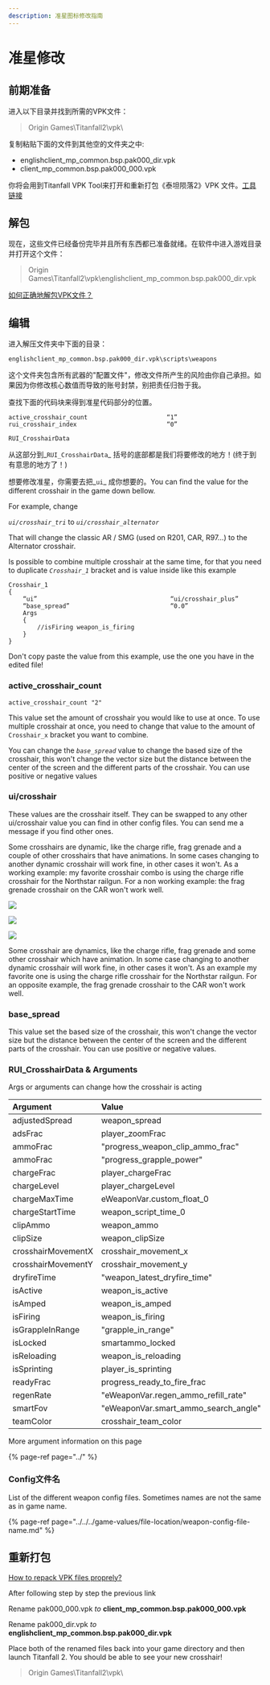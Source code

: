 ```yaml
---
description: 准星图标修改指南
---
```


# 准星修改

## 前期准备

进入以下目录并找到所需的VPK文件：

> Origin Games\Titanfall2\vpk\

复制粘贴下面的文件到其他空的文件夹之中:

* englishclient\_mp\_common.bsp.pak000\_dir.vpk
* client\_mp\_common.bsp.pak000\_000.vpk

你将会用到Titanfall VPK Tool来打开和重新打包《泰坦陨落2》VPK 文件。[工具链接](https://noskill.gitbook.io/titanfall2/v/chinese/how-to-start-modding/modding-introduction/modding-tools)

## 解包

现在，这些文件已经备份完毕并且所有东西都已准备就绪。在软件中进入游戏目录并打开这个文件：

> Origin Games\Titanfall2\vpk\englishclient\_mp\_common.bsp.pak000\_dir.vpk

[如何正确地解包VPK文件？](https://noskill.gitbook.io/titanfall2/v/chinese/how-to-start-modding/modding-introduction/how-to-backup-extract-and-repack)

## 编辑

进入解压文件夹中下面的目录：

```text
englishclient_mp_common.bsp.pak000_dir.vpk\scripts\weapons
```

这个文件夹包含所有武器的"配置文件"，修改文件所产生的风险由你自己承担。如果因为你修改核心数值而导致的账号封禁，别把责任归咎于我。

查找下面的代码块来得到准星代码部分的位置。

```text
active_crosshair_count                      “1”
rui_crosshair_index                         “0”

RUI_CrosshairData
```

从这部分到_`RUI_CrosshairData`_ 括号的底部都是我们将要修改的地方！\(终于到有意思的地方了！\)

想要修改准星，你需要去把_`ui`_ 成你想要的。You can find the value for the different crosshair in the game down bellow.

For example, change

_`ui/crosshair_tri`_ to _`ui/crosshair_alternator`_

That will change the classic AR / SMG \(used on R201, CAR, R97...\) to the Alternator crosshair.

Is possible to combine multiple crosshair at the same time, for that you need to duplicate _`Crosshair_1`_ bracket and is value inside like this example

```text
Crosshair_1
{
    “ui”                                     “ui/crosshair_plus”
    “base_spread”                            “0.0”
    Args
    {
        //isFiring weapon_is_firing
    }
}
```

Don't copy paste the value from this example, use the one you have in the edited file!

### active\_crosshair\_count

```text
active_crosshair_count "2"
```

This value set the amount of crosshair you would like to use at once. To use multiple crosshair at once, you need to change that value to the amount of `Crosshair_x` bracket you want to combine.

You can change the _`base_spread`_ value to change the based size of the crosshair, this won't change the vector size but the distance between the center of the screen and the different parts of the crosshair. You can use positive or negative values

### ui/crosshair

These values are the crosshair itself. They can be swapped to any other ui/crosshair value you can find in other config files. You can send me a message if you find other ones.

Some crosshairs are dynamic, like the charge rifle, frag grenade and a couple of other crosshairs that have animations. In some cases changing to another dynamic crosshair will work fine, in other cases it won't. As a working example: my favorite crosshair combo is using the charge rifle crosshair for the Northstar railgun. For a non working example: the frag grenade crosshair on the CAR won't work well.

![](../../../.gitbook/assets/crosshair1.PNG)

![](../../../.gitbook/assets/crosshair2.PNG)

![](../../../.gitbook/assets/crosshair3.PNG)

Some crosshair are dynamics, like the charge rifle, frag grenade and some other crosshair which have animation. In some case changing to another dynamic crosshair will work fine, in other cases it won't. As an example my favorite one is using the charge rifle crosshair for the Northstar railgun. For an opposite example, the frag grenade crosshair to the CAR won't work well.

### base\_spread

This value set the based size of the crosshair, this won't change the vector size but the distance between the center of the screen and the different parts of the crosshair. You can use positive or negative values.

### RUI\_CrosshairData & Arguments

Args or arguments can change how the crosshair is acting

| Argument | Value | Note |
| :--- | :--- | :--- |
| adjustedSpread | weapon\_spread |  |
| adsFrac | player\_zoomFrac |  |
| ammoFrac | "progress\_weapon\_clip\_ammo\_frac" |  |
| ammoFrac | "progress\_grapple\_power" |  |
| chargeFrac | player\_chargeFrac |  |
| chargeLevel | player\_chargeLevel |  |
| chargeMaxTime | eWeaponVar.custom\_float\_0 |  |
| chargeStartTime | weapon\_script\_time\_0 |  |
| clipAmmo | weapon\_ammo |  |
| clipSize | weapon\_clipSize |  |
| crosshairMovementX | crosshair\_movement\_x |  |
| crosshairMovementY | crosshair\_movement\_y |  |
| dryfireTime | "weapon\_latest\_dryfire\_time" |  |
| isActive | weapon\_is\_active |  |
| isAmped | weapon\_is\_amped |  |
| isFiring | weapon\_is\_firing |  |
| isGrappleInRange | "grapple\_in\_range" |  |
| isLocked | smartammo\_locked |  |
| isReloading | weapon\_is\_reloading |  |
| isSprinting | player\_is\_sprinting |  |
| readyFrac | progress\_ready\_to\_fire\_frac |  |
| regenRate | "eWeaponVar.regen\_ammo\_refill\_rate" |  |
| smartFov | "eWeaponVar.smart\_ammo\_search\_angle" |  |
| teamColor | crosshair\_team\_color |  |

More argument information on this page

{% page-ref page="../" %}

### Config文件名

List of the different weapon config files. Sometimes names are not the same as in game name.

{% page-ref page="../../../game-values/file-location/weapon-config-file-name.md" %}

## 重新打包

[How to repack VPK files proprely?](https://noskill.gitbook.io/titanfall2/how-to-start-modding/how-to-backup-extract-and-repack#how-to-repack-vpk-files-properly)

After following step by step the previous link

Rename pak000\_000.vpk _to_ **client\_mp\_common.bsp.pak000\_000.vpk**

Rename pak000\_dir.vpk _to_ **englishclient\_mp\_common.bsp.pak000\_dir.vpk**

Place both of the renamed files back into your game directory and then launch Titanfall 2. You should be able to see your new crosshair!

> Origin Games\Titanfall2\vpk\


